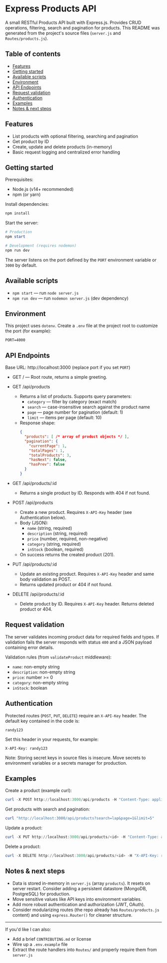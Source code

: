 # Express Products API

A small RESTful Products API built with Express.js. Provides CRUD operations, filtering, search and pagination for products. This README was generated from the project's source files (`server.js` and `Routes/products.js`).

## Table of contents

- [Features](#features)
- [Getting started](#getting-started)
- [Available scripts](#available-scripts)
- [Environment](#environment)
- [API Endpoints](#api-endpoints)
- [Request validation](#request-validation)
- [Authentication](#authentication)
- [Examples](#examples)
- [Notes & next steps](#notes--next-steps)

## Features

- List products with optional filtering, searching and pagination
- Get product by ID
- Create, update and delete products (in-memory)
- Basic request logging and centralized error handling

## Getting started

Prerequisites:

- Node.js (v14+ recommended)
- npm (or yarn)

Install dependencies:

```powershell
npm install
```

Start the server:

```powershell
# Production
npm start

# Development (requires nodemon)
npm run dev
```

The server listens on the port defined by the `PORT` environment variable or `3000` by default.

## Available scripts

- `npm start` — run `node server.js`
- `npm run dev` — run `nodemon server.js` (dev dependency)

## Environment

This project uses `dotenv`. Create a `.env` file at the project root to customize the port (for example):

```
PORT=4000
```

## API Endpoints

Base URL: http://localhost:3000 (replace port if you set `PORT`)

- GET / — Root route, returns a simple greeting.

- GET /api/products
  - Returns a list of products. Supports query parameters:
    - `category` — filter by category (exact match)
    - `search` — case-insensitive search against the product name
    - `page` — page number for pagination (default: 1)
    - `limit` — items per page (default: 10)
  - Response shape:
    ```json
    {
      "products": [ /* array of product objects */ ],
      "pagination": {
        "currentPage": 1,
        "totalPages": 1,
        "totalProducts": 3,
        "hasNext": false,
        "hasPrev": false
      }
    }
    ```

- GET /api/products/:id
  - Returns a single product by ID. Responds with 404 if not found.

- POST /api/products
  - Create a new product. Requires `X-API-Key` header (see Authentication below).
  - Body (JSON):
    - `name` (string, required)
    - `description` (string, required)
    - `price` (number, required, non-negative)
    - `category` (string, required)
    - `inStock` (boolean, required)
  - On success returns the created product (201).

- PUT /api/products/:id
  - Update an existing product. Requires `X-API-Key` header and same body validation as POST.
  - Returns updated product or 404 if not found.

- DELETE /api/products/:id
  - Delete product by ID. Requires `X-API-Key` header. Returns deleted product or 404.

## Request validation

The server validates incoming product data for required fields and types. If validation fails the server responds with status `400` and a JSON payload containing error details.

Validation rules (from `validateProduct` middleware):

- `name`: non-empty string
- `description`: non-empty string
- `price`: number >= 0
- `category`: non-empty string
- `inStock`: boolean

## Authentication

Protected routes (`POST`, `PUT`, `DELETE`) require an `X-API-Key` header. The default key contained in the code is:

```
randy123
```

Set this header in your requests, for example:

```
X-API-Key: randy123
```

Note: Storing secret keys in source files is insecure. Move secrets to environment variables or a secrets manager for production.

## Examples

Create a product (example curl):

```powershell
curl -X POST http://localhost:3000/api/products -H "Content-Type: application/json" -H "X-API-Key: randy123" -d '{"name":"Mug","description":"Ceramic mug","price":8.5,"category":"kitchen","inStock":true}'
```

Get products with search and pagination:

```powershell
curl "http://localhost:3000/api/products?search=lap&page=1&limit=5"
```

Update a product:

```powershell
curl -X PUT http://localhost:3000/api/products/<id> -H "Content-Type: application/json" -H "X-API-Key: randy123" -d '{"name":"Updated","description":"Updated","price":10,"category":"misc","inStock":false}'
```

Delete a product:

```powershell
curl -X DELETE http://localhost:3000/api/products/<id> -H "X-API-Key: randy123"
```

## Notes & next steps

- Data is stored in-memory in `server.js` (array `products`). It resets on server restart. Consider adding a persistent datastore (MongoDB, PostgreSQL) for production.
- Move sensitive values like API keys into environment variables.
- Add more robust authentication and authorization (JWT, OAuth).
- Consider modularizing routes (the repo already has `Routes/products.js` content) and using `express.Router()` for cleaner structure.

---

If you'd like I can also:

- Add a brief `CONTRIBUTING.md` or license
- Wire up a `.env.example` file
- Extract the route handlers into `Routes/` and properly require them from `server.js`
